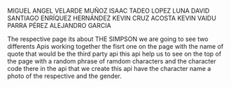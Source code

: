 MIGUEL ANGEL VELARDE MUÑOZ
ISAAC TADEO LOPEZ LUNA 
DAVID SANTIAGO ENRÍQUEZ HERNÁNDEZ
KEVIN CRUZ ACOSTA 
KEVIN VAIDU PARRA PÉREZ 
ALEJANDRO GARCIA

The respective page its about THE SIMPSON we are going to see two differents Apis working together the fisrt one on the page with the name of quote that would be the third party api this api help us to see on the top of the page with a random phrase of ramdom characters and the character code there in the api that we create this api have the character name a photo of the respective and the gender.

